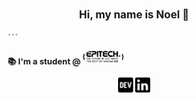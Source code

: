 <h2 align="center">Hi, my name is Noel 👋</h2>

    ---

### 📚 I'm a student @ <img height="30" style="border-radius:50%" src="https://github.com/noelvarga25/noelvarga25/blob/main/assets/epitech.png">

<p align='center'>
<a href="https://dev.to/noelvarga25"><img height="30" src="https://github.com/noelvarga25/noelvarga25/blob/main/assets/dev.png"></a>
<a href="https://www.linkedin.com/in/noelvarga/"><img height="30" src="https://github.com/noelvarga25/noelvarga25/blob/main/assets/linkedin.png"></a>
</p>